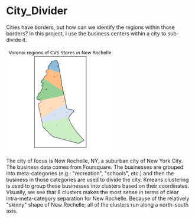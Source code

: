 # City_Divider

Cities have borders, but how can we identify the regions within those borders? In this project, I use the business centers within a city to sub-divide it. 


![New Rochelle](/geovoronoi_new_ro_economic_zones.png)

The city of focus is New Rochelle, NY, a suburban city of New York City. The business data comes from Foursquare. The businesses are grouped into meta-categories (e.g.: "recreation", "schools", etc.) and then the business in those categories are used to divide the city. Kmeans clustering is used to group these businesses into clusters based on their coordinates. Visually, we see that 6 clusters makes the most sense in terms of clear intra-meta-category separation for New Rochelle. Because of the relatively "skinny" shape of New Rochelle, all of the clusters run along a north-south axis. 
